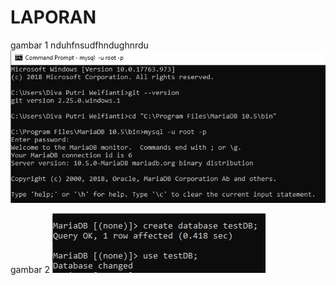 # LAPORAN
gambar 1
nduhfnsudfhndughnrdu
![pic-1](gambar/pic-1.png)

gambar 2
![pic-2](gambar/pic-2.png)